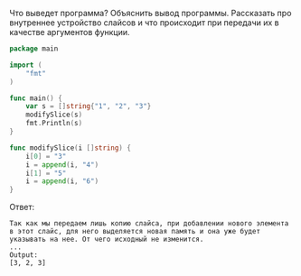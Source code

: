 Что выведет программа? Объяснить вывод программы. Рассказать про внутреннее устройство слайсов и что происходит при передачи их в качестве аргументов функции.

```go
package main

import (
	"fmt"
)

func main() {
	var s = []string{"1", "2", "3"}
	modifySlice(s)
	fmt.Println(s)
}

func modifySlice(i []string) {
	i[0] = "3"
	i = append(i, "4")
	i[1] = "5"
	i = append(i, "6")
}
```

Ответ:
```
Так как мы передаем лишь копию слайса, при добавлении нового элемента в этот слайс, для него выделяется новая память и она уже будет указывать на нее. От чего исходный не изменится.
...
Output:
[3, 2, 3]

```
